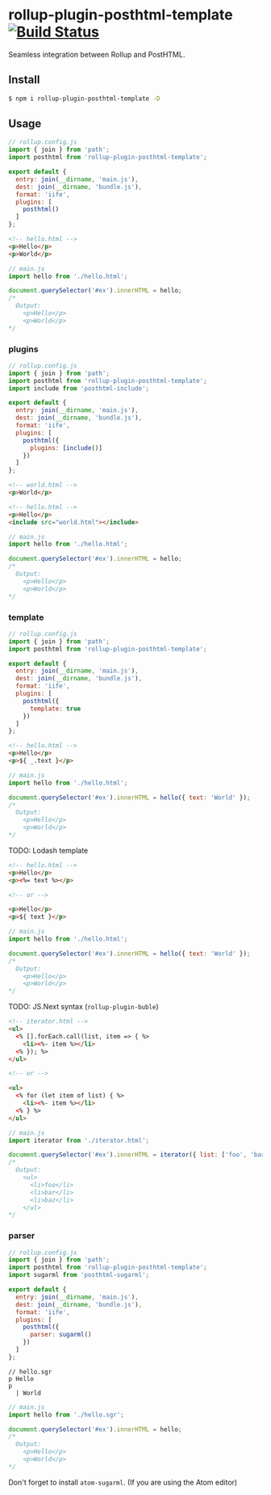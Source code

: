 # rollup-plugin-posthtml-template [![Build Status](https://travis-ci.org/Vanilla-IceCream/rollup-plugin-posthtml-template.svg?branch=master)](https://travis-ci.org/Vanilla-IceCream/rollup-plugin-posthtml-template)

Seamless integration between Rollup and PostHTML.

## Install

```bash
$ npm i rollup-plugin-posthtml-template -D
```

## Usage

```js
// rollup.config.js
import { join } from 'path';
import posthtml from 'rollup-plugin-posthtml-template';

export default {
  entry: join(__dirname, 'main.js'),
  dest: join(__dirname, 'bundle.js'),
  format: 'iife',
  plugins: [
    posthtml()
  ]
};
```

```html
<!-- hello.html -->
<p>Hello</p>
<p>World</p>
```

```js
// main.js
import hello from './hello.html';

document.querySelector('#ex').innerHTML = hello;
/*
  Output:
    <p>Hello</p>
    <p>World</p>
*/
```

### plugins

```js
// rollup.config.js
import { join } from 'path';
import posthtml from 'rollup-plugin-posthtml-template';
import include from 'posthtml-include';

export default {
  entry: join(__dirname, 'main.js'),
  dest: join(__dirname, 'bundle.js'),
  format: 'iife',
  plugins: [
    posthtml({
      plugins: [include()]
    })
  ]
};
```

```html
<!-- world.html -->
<p>World</p>
```

```html
<!-- hello.html -->
<p>Hello</p>
<include src="world.html"></include>
```

```js
// main.js
import hello from './hello.html';

document.querySelector('#ex').innerHTML = hello;
/*
  Output:
    <p>Hello</p>
    <p>World</p>
*/
```

### template

```js
// rollup.config.js
import { join } from 'path';
import posthtml from 'rollup-plugin-posthtml-template';

export default {
  entry: join(__dirname, 'main.js'),
  dest: join(__dirname, 'bundle.js'),
  format: 'iife',
  plugins: [
    posthtml({
      template: true
    })
  ]
};
```

```html
<!-- hello.html -->
<p>Hello</p>
<p>${ _.text }</p>
```

```js
// main.js
import hello from './hello.html';

document.querySelector('#ex').innerHTML = hello({ text: 'World' });
/*
  Output:
    <p>Hello</p>
    <p>World</p>
*/
```

TODO: Lodash template

```html
<!-- hello.html -->
<p>Hello</p>
<p><%= text %></p>

<!-- or -->

<p>Hello</p>
<p>${ text }</p>
```

```js
// main.js
import hello from './hello.html';

document.querySelector('#ex').innerHTML = hello({ text: 'World' });
/*
  Output:
    <p>Hello</p>
    <p>World</p>
*/
```

TODO: JS.Next syntax (`rollup-plugin-buble`)

```html
<!-- iterator.html -->
<ul>
  <% [].forEach.call(list, item => { %>
    <li><%- item %></li>
  <% }); %>
</ul>

<!-- or -->

<ul>
  <% for (let item of list) { %>
    <li><%- item %></li>
  <% } %>
</ul>
```

```js
// main.js
import iterator from './iterator.html';

document.querySelector('#ex').innerHTML = iterator({ list: ['foo', 'bar', 'baz'] });
/*
  Output:
    <ul>
      <li>foo</li>
      <li>bar</li>
      <li>baz</li>
    </ul>
*/
```

### parser

```js
// rollup.config.js
import { join } from 'path';
import posthtml from 'rollup-plugin-posthtml-template';
import sugarml from 'posthtml-sugarml';

export default {
  entry: join(__dirname, 'main.js'),
  dest: join(__dirname, 'bundle.js'),
  format: 'iife',
  plugins: [
    posthtml({
      parser: sugarml()
    })
  ]
};
```

```sgr
// hello.sgr
p Hello
p
  | World
```

```js
// main.js
import hello from './hello.sgr';

document.querySelector('#ex').innerHTML = hello;
/*
  Output:
    <p>Hello</p>
    <p>World</p>
*/
```

Don't forget to install `atom-sugarml`. (If you are using the Atom editor)
